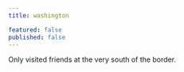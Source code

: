 ```yaml
---
title: washington

featured: false
published: false
---
```

Only visited friends at the very south of the border.
